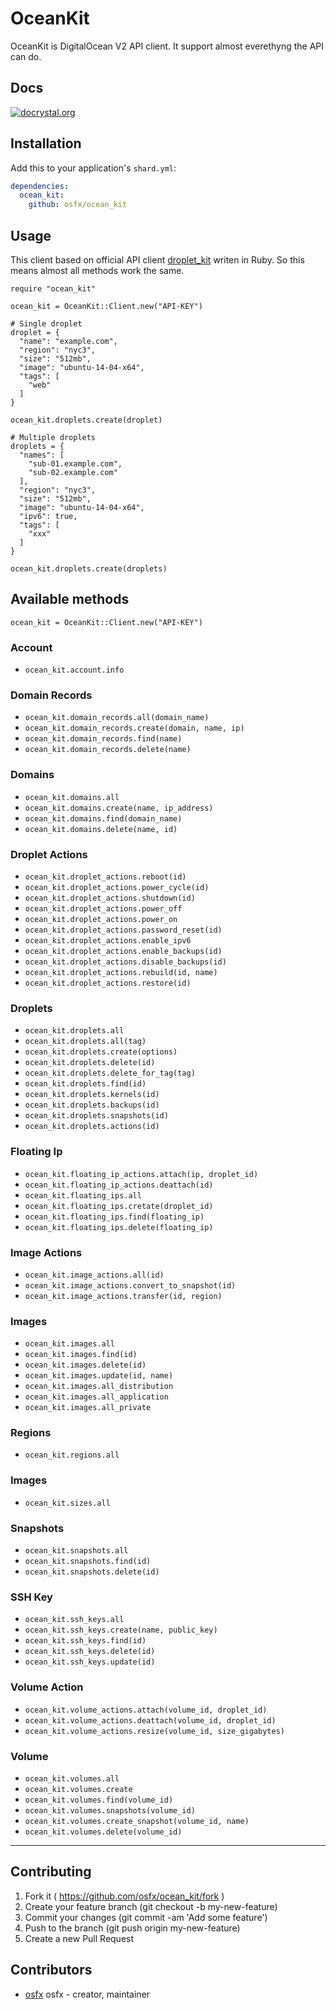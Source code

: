 # OceanKit
OceanKit is DigitalOcean V2 API client.
It support almost everethyng the API can do.


## Docs
[![docrystal.org](http://docrystal.org/badge.svg)](http://docrystal.org/github.com/osfx/ocean_kit)



## Installation
Add this to your application's `shard.yml`:

```yaml
dependencies:
  ocean_kit:
    github: osfx/ocean_kit
```


## Usage
This client based on official API client [droplet_kit](https://github.com/digitalocean/droplet_kit) writen in Ruby.
So this means almost all methods work the same.

```crystal
require "ocean_kit"

ocean_kit = OceanKit::Client.new("API-KEY")

# Single droplet
droplet = {
  "name": "example.com",
  "region": "nyc3",
  "size": "512mb",
  "image": "ubuntu-14-04-x64",
  "tags": [
    "web"
  ]
}

ocean_kit.droplets.create(droplet)

# Multiple droplets
droplets = {
  "names": [
    "sub-01.example.com",
    "sub-02.example.com"
  ],
  "region": "nyc3",
  "size": "512mb",
  "image": "ubuntu-14-04-x64",
  "ipv6": true,
  "tags": [
    "xxx"
  ]
}

ocean_kit.droplets.create(droplets)
```


## Available methods
```crystal
ocean_kit = OceanKit::Client.new("API-KEY")
```

### Account
* `ocean_kit.account.info`

### Domain Records
* `ocean_kit.domain_records.all(domain_name)`
* `ocean_kit.domain_records.create(domain, name, ip)`
* `ocean_kit.domain_records.find(name)`
* `ocean_kit.domain_records.delete(name)`

### Domains
* `ocean_kit.domains.all`
* `ocean_kit.domains.create(name, ip_address)`
* `ocean_kit.domains.find(domain_name)`
* `ocean_kit.domains.delete(name, id)`

### Droplet Actions
* `ocean_kit.droplet_actions.reboot(id)`
* `ocean_kit.droplet_actions.power_cycle(id)`
* `ocean_kit.droplet_actions.shutdown(id)`
* `ocean_kit.droplet_actions.power_off`
* `ocean_kit.droplet_actions.power_on`
* `ocean_kit.droplet_actions.password_reset(id)`
* `ocean_kit.droplet_actions.enable_ipv6`
* `ocean_kit.droplet_actions.enable_backups(id)`
* `ocean_kit.droplet_actions.disable_backups(id)`
* `ocean_kit.droplet_actions.rebuild(id, name)`
* `ocean_kit.droplet_actions.restore(id)`

### Droplets
* `ocean_kit.droplets.all`
* `ocean_kit.droplets.all(tag)`
* `ocean_kit.droplets.create(options)`
* `ocean_kit.droplets.delete(id)`
* `ocean_kit.droplets.delete_for_tag(tag)`
* `ocean_kit.droplets.find(id)`
* `ocean_kit.droplets.kernels(id)`
* `ocean_kit.droplets.backups(id)`
* `ocean_kit.droplets.snapshots(id)`
* `ocean_kit.droplets.actions(id)`

### Floating Ip
* `ocean_kit.floating_ip_actions.attach(ip, droplet_id)`
* `ocean_kit.floating_ip_actions.deattach(id)`
* `ocean_kit.floating_ips.all`
* `ocean_kit.floating_ips.cretate(droplet_id)`
* `ocean_kit.floating_ips.find(floating_ip)`
* `ocean_kit.floating_ips.delete(floating_ip)`

### Image Actions
* `ocean_kit.image_actions.all(id)`
* `ocean_kit.image_actions.convert_to_snapshot(id)`
* `ocean_kit.image_actions.transfer(id, region)`

### Images
* `ocean_kit.images.all`
* `ocean_kit.images.find(id)`
* `ocean_kit.images.delete(id)`
* `ocean_kit.images.update(id, name)`
* `ocean_kit.images.all_distribution`
* `ocean_kit.images.all_application`
* `ocean_kit.images.all_private`

### Regions
* `ocean_kit.regions.all`

### Images
* `ocean_kit.sizes.all`

### Snapshots
* `ocean_kit.snapshots.all`
* `ocean_kit.snapshots.find(id)`
* `ocean_kit.snapshots.delete(id)`


### SSH Key
* `ocean_kit.ssh_keys.all`
* `ocean_kit.ssh_keys.create(name, public_key)`
* `ocean_kit.ssh_keys.find(id)`
* `ocean_kit.ssh_keys.delete(id)`
* `ocean_kit.ssh_keys.update(id)`

### Volume Action
* `ocean_kit.volume_actions.attach(volume_id, droplet_id)`
* `ocean_kit.volume_actions.deattach(volume_id, droplet_id)`
* `ocean_kit.volume_actions.resize(volume_id, size_gigabytes)`

### Volume
* `ocean_kit.volumes.all`
* `ocean_kit.volumes.create`
* `ocean_kit.volumes.find(volume_id)`
* `ocean_kit.volumes.snapshots(volume_id)`
* `ocean_kit.volumes.create_snapshot(volume_id, name)`
* `ocean_kit.volumes.delete(volume_id)`
---

## Contributing

1. Fork it ( https://github.com/osfx/ocean_kit/fork )
2. Create your feature branch (git checkout -b my-new-feature)
3. Commit your changes (git commit -am 'Add some feature')
4. Push to the branch (git push origin my-new-feature)
5. Create a new Pull Request

## Contributors

- [osfx](https://github.com/osfx) osfx - creator, maintainer

